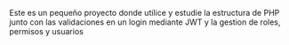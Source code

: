 Este es un pequeño proyecto donde utilice y estudie la estructura de PHP junto con las validaciones en un login mediante JWT y la gestion de roles, permisos y usuarios
